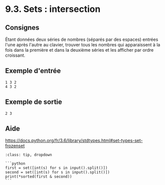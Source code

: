 # 9.3. Sets : intersection

## Consignes

Étant données deux séries de nombres (séparés par des espaces) entrées l'une après l'autre au clavier, trouver tous les nombres qui apparaissent à la fois dans la première et dans la deuxième séries et les afficher par ordre croissant.

## Exemple d'entrée

```
1 3 2
4 3 2
```

## Exemple de sortie

```
2 3
```

## Aide

https://docs.python.org/fr/3.6/library/stdtypes.html#set-types-set-frozenset

<div id="pad"></div>
            <script>Pythonpad('pad', {'title': 'Testez votre solution ici', 'src': '# Lire une chaîne de caractères au clavier :\n# s = input()\n# Afficher la valeur de s :\n# print(s)\n'})</script>


````{admonition} Cliquez ici pour voir la solution
:class: tip, dropdown

```python
first = set([int(s) for s in input().split()])
second = set([int(s) for s in input().split()])
print(*sorted(first & second))
```
````
